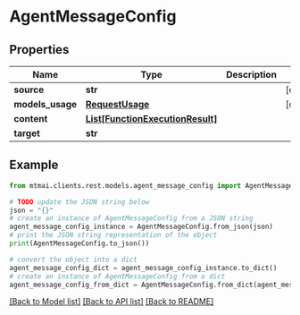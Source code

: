 # AgentMessageConfig


## Properties

Name | Type | Description | Notes
------------ | ------------- | ------------- | -------------
**source** | **str** |  | [optional] 
**models_usage** | [**RequestUsage**](RequestUsage.md) |  | [optional] 
**content** | [**List[FunctionExecutionResult]**](FunctionExecutionResult.md) |  | 
**target** | **str** |  | 

## Example

```python
from mtmai.clients.rest.models.agent_message_config import AgentMessageConfig

# TODO update the JSON string below
json = "{}"
# create an instance of AgentMessageConfig from a JSON string
agent_message_config_instance = AgentMessageConfig.from_json(json)
# print the JSON string representation of the object
print(AgentMessageConfig.to_json())

# convert the object into a dict
agent_message_config_dict = agent_message_config_instance.to_dict()
# create an instance of AgentMessageConfig from a dict
agent_message_config_from_dict = AgentMessageConfig.from_dict(agent_message_config_dict)
```
[[Back to Model list]](../README.md#documentation-for-models) [[Back to API list]](../README.md#documentation-for-api-endpoints) [[Back to README]](../README.md)


